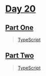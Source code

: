 # [Day 20](https://adventofcode.com/2023/day/19)

## [Part One](https://adventofcode.com/2023/day/19#part1)

> [TypeScript](/solutions/typescript/2023/19/src/p1.ts)

## [Part Two](https://adventofcode.com/2023/day/19#part2)

> [TypeScript](/solutions/typescript/2023/19/src/p2.ts)
